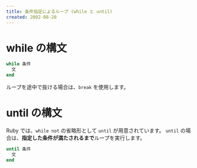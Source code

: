 ```yaml
---
title: 条件指定によるループ (while と until)
created: 2002-08-20
---
```


while の構文
====
```ruby
while 条件
  文
end
```

ループを途中で抜ける場合は、`break` を使用します。


until の構文
====
Ruby では、`while not` の省略形として `until` が用意されています。
`until` の場合は、**指定した条件が満たされるまで**ループを実行します。

```ruby
until 条件
  文
end
```

